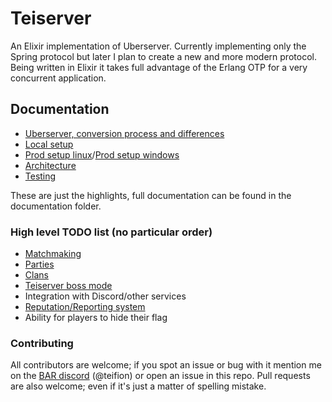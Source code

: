 # Teiserver
An Elixir implementation of Uberserver. Currently implementing only the Spring protocol but later I plan to create a new and more modern protocol. Being written in Elixir it takes full advantage of the Erlang OTP for a very concurrent application.

## Documentation
- [Uberserver, conversion process and differences](/documents/guides/uberserver.md)
- [Local setup](/documents/guides/local_setup.md)
- [Prod setup linux](/documents/guides/production_setup_linux.md)/[Prod setup windows](/documents/guides/production_setup_windows.md)
- [Architecture](/documents/architecture.md)
- [Testing](/documents/guides/testing.md)

These are just the highlights, full documentation can be found in the documentation folder.

### High level TODO list (no particular order)
- [Matchmaking](/documents/spring/matchmaking.md)
- [Parties](/documents/spring/parties.md)
- [Clans](/documents/designs/clans.md)
- [Teiserver boss mode](/documents/designs/teiserver_boss.md)
- Integration with Discord/other services
- [Reputation/Reporting system](/documents/designs/reputation.md)
- Ability for players to hide their flag

### Contributing
All contributors are welcome; if you spot an issue or bug with it mention me on the [BAR discord](https://discord.gg/N968ddE) (@teifion) or open an issue in this repo. Pull requests are also welcome; even if it's just a matter of spelling mistake.
